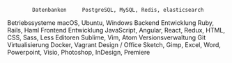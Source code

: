 
            Datenbanken     PostgreSQL, MySQL, Redis, elasticsearch
  Betriebssysteme   macOS, Ubuntu, Windows
  Backend Entwicklung   Ruby, Rails, Haml
  Frontend Entwicklung  JavaScript, Angular, React, Redux, HTML, CSS, Sass, Less
  Editoren      Sublime, Vim, Atom
  Versionsverwaltung  Git 
  Virtualisierung Docker, Vagrant
  Design / Office   Sketch, Gimp, Excel, Word, Powerpoint, Visio, Photoshop, InDesign, Premiere